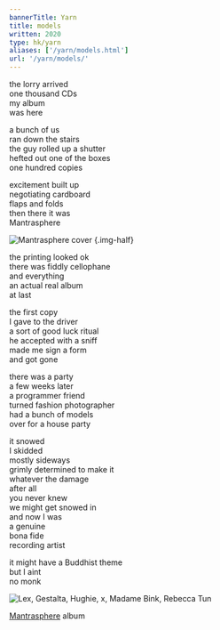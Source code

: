 ```yaml
---
bannerTitle: Yarn
title: models
written: 2020
type: hk/yarn
aliases: ['/yarn/models.html']
url: '/yarn/models/'
---
```


the lorry arrived  
one thousand CDs  
my album  
was here  


a bunch of us  
ran down the stairs  
the guy rolled up a shutter  
hefted out one of the boxes  
one hundred copies  


excitement built up  
negotiating cardboard  
flaps and folds  
then there it was  
Mantrasphere  


![Mantrasphere cover](/images/shop/mantrasphere.gif "Mantrasphere")
{.img-half}


the printing looked ok  
there was fiddly cellophane  
and everything  
an actual real album  
at last  


the first copy  
I gave to the driver  
a sort of good luck ritual  
he accepted with a sniff  
made me sign a form  
and got gone  


there was a party  
a few weeks later  
a programmer friend  
turned fashion photographer  
had a bunch of models  
over for a house party  


it snowed  
I skidded  
mostly sideways  
grimly determined to make it  
whatever the damage  
after all  
you never knew  
we might get snowed in  
and now I was  
a genuine  
bona fide  
recording artist


it might have a Buddhist theme  
but I aint  
no monk

![Lex, Gestalta, Hughie, x, Madame Bink, Rebecca Tun](/images/bucket/models2.jpg "Lex, Gestalta, Hughie, x, Madame Bink, Rebecca Tun")


[Mantrasphere](/mantrasphere/) album  
